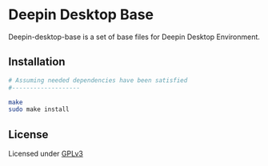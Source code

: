Deepin Desktop Base
=================

Deepin-desktop-base is a set of base files for Deepin Desktop Environment.

Installation
------------

```bash
# Assuming needed dependencies have been satisfied
#-------------------

make
sudo make install
```

License
-------

Licensed under [GPLv3](LICENSE)
